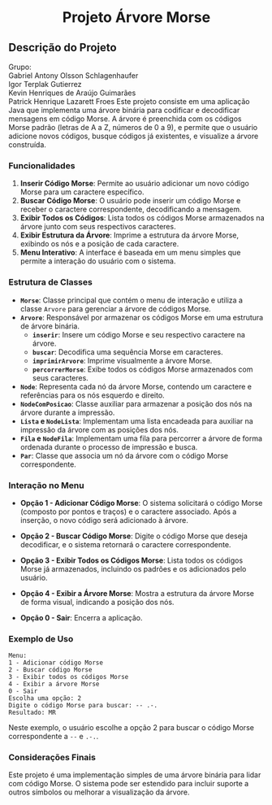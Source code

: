# <center>Projeto Árvore Morse</center>

## Descrição do Projeto
Grupo:  
Gabriel Antony Olsson Schlagenhaufer  
Igor Terplak Gutierrez  
Kevin Henriques de Araújo Guimarães  
Patrick Henrique Lazarett Froes
Este projeto consiste em uma aplicação Java que implementa uma árvore binária para codificar e decodificar mensagens em código Morse. A árvore é preenchida com os códigos Morse padrão (letras de A a Z, números de 0 a 9), e permite que o usuário adicione novos códigos, busque códigos já existentes, e visualize a árvore construída.

### Funcionalidades

1. **Inserir Código Morse**: Permite ao usuário adicionar um novo código Morse para um caractere específico.
2. **Buscar Código Morse**: O usuário pode inserir um código Morse e receber o caractere correspondente, decodificando a mensagem.
3. **Exibir Todos os Códigos**: Lista todos os códigos Morse armazenados na árvore junto com seus respectivos caracteres.
4. **Exibir Estrutura da Árvore**: Imprime a estrutura da árvore Morse, exibindo os nós e a posição de cada caractere.
5. **Menu Interativo**: A interface é baseada em um menu simples que permite a interação do usuário com o sistema.

### Estrutura de Classes

- **`Morse`**: Classe principal que contém o menu de interação e utiliza a classe `Arvore` para gerenciar a árvore de códigos Morse.
- **`Arvore`**: Responsável por armazenar os códigos Morse em uma estrutura de árvore binária.
  - **`inserir`**: Insere um código Morse e seu respectivo caractere na árvore.
  - **`buscar`**: Decodifica uma sequência Morse em caracteres.
  - **`imprimirArvore`**: Imprime visualmente a árvore Morse.
  - **`percorrerMorse`**: Exibe todos os códigos Morse armazenados com seus caracteres.
- **`Node`**: Representa cada nó da árvore Morse, contendo um caractere e referências para os nós esquerdo e direito.
- **`NodeComPosicao`**: Classe auxiliar para armazenar a posição dos nós na árvore durante a impressão.
- **`Lista` e `NodeLista`**: Implementam uma lista encadeada para auxiliar na impressão da árvore com as posições dos nós.
- **`Fila` e `NodeFila`**: Implementam uma fila para percorrer a árvore de forma ordenada durante o processo de impressão e busca.
- **`Par`**: Classe que associa um nó da árvore com o código Morse correspondente.

### Interação no Menu

- **Opção 1 - Adicionar Código Morse**: O sistema solicitará o código Morse (composto por pontos e traços) e o caractere associado. Após a inserção, o novo código será adicionado à árvore.
  
- **Opção 2 - Buscar Código Morse**: Digite o código Morse que deseja decodificar, e o sistema retornará o caractere correspondente.

- **Opção 3 - Exibir Todos os Códigos Morse**: Lista todos os códigos Morse já armazenados, incluindo os padrões e os adicionados pelo usuário.

- **Opção 4 - Exibir a Árvore Morse**: Mostra a estrutura da árvore Morse de forma visual, indicando a posição dos nós.

- **Opção 0 - Sair**: Encerra a aplicação.

### Exemplo de Uso

```text
Menu:
1 - Adicionar código Morse
2 - Buscar código Morse
3 - Exibir todos os códigos Morse
4 - Exibir a árvore Morse
0 - Sair
Escolha uma opção: 2
Digite o código Morse para buscar: -- .-.
Resultado: MR
```

Neste exemplo, o usuário escolhe a opção 2 para buscar o código Morse correspondente a `--` e `.-.`.

### Considerações Finais

Este projeto é uma implementação simples de uma árvore binária para lidar com código Morse. O sistema pode ser estendido para incluir suporte a outros símbolos ou melhorar a visualização da árvore.
